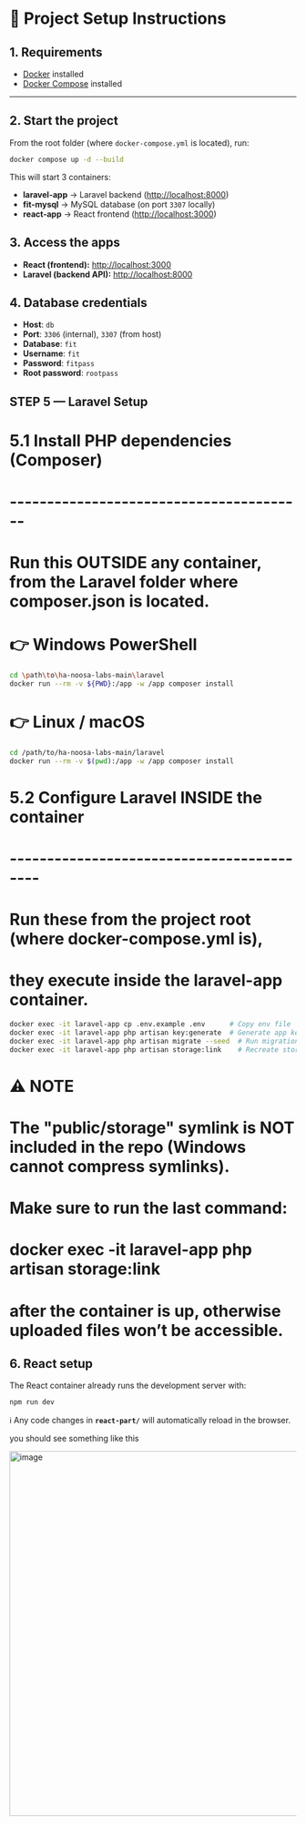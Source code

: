 # 🚀 Project Setup Instructions

## 1. Requirements
- [Docker](https://docs.docker.com/get-docker/) installed  
- [Docker Compose](https://docs.docker.com/compose/) installed  

---

## 2. Start the project
From the root folder (where `docker-compose.yml` is located), run:

```bash
docker compose up -d --build
```

This will start 3 containers:

- **laravel-app** → Laravel backend ([http://localhost:8000](http://localhost:8000))  
- **fit-mysql** → MySQL database (on port `3307` locally)  
- **react-app** → React frontend ([http://localhost:3000](http://localhost:3000))

## 3. Access the apps

- **React (frontend):** [http://localhost:3000](http://localhost:3000)  
- **Laravel (backend API):** [http://localhost:8000](http://localhost:8000)  

## 4. Database credentials

- **Host**: `db`  
- **Port**: `3306` (internal), `3307` (from host)  
- **Database**: `fit`  
- **Username**: `fit`  
- **Password**: `fitpass`  
- **Root password**: `rootpass`  


## STEP 5 — Laravel Setup

# 5.1 Install PHP dependencies (Composer)
# ----------------------------------------
# Run this OUTSIDE any container, from the Laravel folder where composer.json is located.

# 👉 Windows PowerShell
```bash
cd \path\to\ha-noosa-labs-main\laravel
docker run --rm -v ${PWD}:/app -w /app composer install
```
# 👉 Linux / macOS
```bash
cd /path/to/ha-noosa-labs-main/laravel
docker run --rm -v $(pwd):/app -w /app composer install
```


# 5.2 Configure Laravel INSIDE the container
# ------------------------------------------
# Run these from the project root (where docker-compose.yml is),
# they execute inside the laravel-app container.

```bash
docker exec -it laravel-app cp .env.example .env      # Copy env file
docker exec -it laravel-app php artisan key:generate  # Generate app key
docker exec -it laravel-app php artisan migrate --seed  # Run migrations + seed
docker exec -it laravel-app php artisan storage:link    # Recreate storage symlink
```


# ⚠️ NOTE
# The "public/storage" symlink is NOT included in the repo (Windows cannot compress symlinks).
# Make sure to run the last command:
#   docker exec -it laravel-app php artisan storage:link
# after the container is up, otherwise uploaded files won’t be accessible.

## 6. React setup

The React container already runs the development server with:

```bash
npm run dev
```

ℹ️ Any code changes in **`react-part/`** will automatically reload in the browser.


you should see something like this 

<img width="1343" height="641" alt="image" src="https://github.com/user-attachments/assets/f84a6e50-6276-4edb-8956-5d921b75b8ae" />

